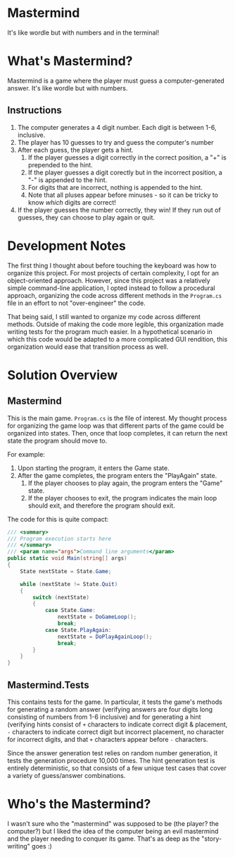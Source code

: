 # Mastermind
It's like wordle but with numbers and in the terminal!

# What's Mastermind?

Mastermind is a game where the player must guess a computer-generated answer. It's
like wordle but with numbers.

## Instructions

1. The computer generates a 4 digit number. Each digit is between 1-6, inclusive.
2. The player has 10 guesses to try and guess the computer's number
3. After each guess, the player gets a hint.
   1. If the player guesses a digit correctly in the correct position, a "+" is prepended to the hint.
   2. If the player guesses a digit corectly but in the incorrect position, a "-" is appended to the hint.
   3. For digits that are incorrect, nothing is appended to the hint.
   4. Note that all pluses appear before minuses - so it can be tricky to know _which_ digits are correct!
4. If the player guesses the number correctly, they win! If they run out of guesses, they can choose to play again or
quit.

# Development Notes

The first thing I thought about before touching the keyboard was how to organize this
project. For most projects of certain complexity, I opt for an object-oriented approach.
However, since this project was a relatively simple command-line application, I opted
instead to follow a procedural approach, organizing the code across different methods
in the `Program.cs` file in an effort to not "over-engineer" the code.

That being said, I still wanted to organize my code across different methods. Outside
of making the code more legible, this organization made writing tests for the program
much easier. In a hypothetical scenario in which this code would be adapted to a 
more complicated GUI rendition, this organization would ease that transition process
as well.

# Solution Overview

## Mastermind

This is the main game. `Program.cs` is the file of interest. My thought process for 
organizing the game loop was that different parts of the game could be organized into
states. Then, once that loop completes, it can return the next state the program should
move to.

For example:

1. Upon starting the program, it enters the Game state.
2. After the game completes, the program enters the "PlayAgain" state.
   1. If the player chooses to play again, the program enters the "Game" state.
   2. If the player chooses to exit, the program indicates the main loop should
exit, and therefore the program should exit.

The code for this is quite compact:

```csharp
/// <summary>
/// Program execution starts here
/// </summary>
/// <param name="args">Command line arguments</param>
public static void Main(string[] args)
{
    State nextState = State.Game;

    while (nextState != State.Quit)
    {
        switch (nextState)
        {
            case State.Game:
                nextState = DoGameLoop();
                break;
            case State.PlayAgain:
                nextState = DoPlayAgainLoop();
                break;
        }
    }
}
```

## Mastermind.Tests

This contains tests for the game. In particular, it tests the game's methods for
generating a random answer (verifying answers are four digits long consisting of
numbers from 1-6 inclusive) and for generating a hint (verifying hints consist of
`+` characters to indicate correct digit & placement, `-` characters to indicate
correct digit but incorrect placement, no character for incorrect digits, and that
`+` characters appear before `-` characters.

Since the answer generation test relies on random number generation, it tests the 
generation procedure 10,000 times. The hint generation test is entirely deterministic,
so that consists of a few unique test cases that cover a variety of guess/answer
combinations.


# Who's the Mastermind?

I wasn't sure who the "mastermind" was supposed to be (the player? the 
computer?) but I liked the idea of the computer being an evil mastermind and the 
player needing to conquer its game. That's as deep as the "story-writing" goes :)